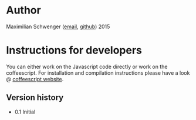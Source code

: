 # Author
Maximilian Schwenger ([email](mailto:schwengermaximilian@gmail.com), [github](https://github.com/Schwenger)) 2015

# Instructions for developers
You can either work on the Javascript code directly or work on the coffeescript. For installation and compilation instructions please have a look @ [coffeescript website](coffeescript.org).

## Version history
 * 0.1 Initial

